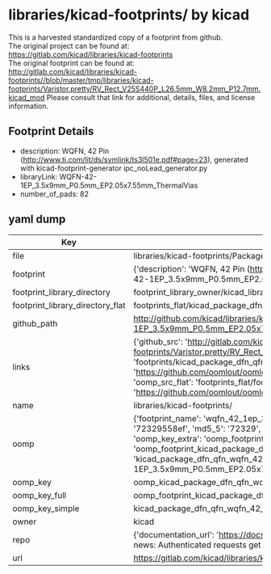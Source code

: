# libraries/kicad-footprints/ by kicad  
This is a harvested standardized copy of a footprint from github.  
The original project can be found at:  
https://gitlab.com/kicad/libraries/kicad-footprints  
The original footprint can be found at:
http://gitlab.com/kicad/libraries/kicad-footprints//blob/master/tmp/libraries/kicad-footprints/Varistor.pretty/RV_Rect_V25S440P_L26.5mm_W8.2mm_P12.7mm.kicad_mod
Please consult that link for additional, details, files, and license information.  
## Footprint Details
* description: WQFN, 42 Pin (http://www.ti.com/lit/ds/symlink/ts3l501e.pdf#page=23), generated with kicad-footprint-generator ipc_noLead_generator.py  
* libraryLink: WQFN-42-1EP_3.5x9mm_P0.5mm_EP2.05x7.55mm_ThermalVias  
* number_of_pads: 82  
## yaml dump  
| Key | Value |  
| --- | --- |  
| file | libraries/kicad-footprints/Package_DFN_QFN.pretty/WQFN-42-1EP_3.5x9mm_P0.5mm_EP2.05x7.55mm_ThermalVias.kicad_mod |  
| footprint | {'description': 'WQFN, 42 Pin (http://www.ti.com/lit/ds/symlink/ts3l501e.pdf#page=23), generated with kicad-footprint-generator ipc_noLead_generator.py', 'libraryLink': 'WQFN-42-1EP_3.5x9mm_P0.5mm_EP2.05x7.55mm_ThermalVias', 'number_of_pads': 82} |  
| footprint_library_directory | footprint_library_owner/kicad_libraries/kicad-footprints/ |  
| footprint_library_directory_flat | footprints_flat/kicad_package_dfn_qfn_wqfn_42_1ep_3_5x9mm_p0_5mm_ep2_05x7_55mm_thermalvias/working |  
| github_path | http://github.com/kicad/libraries/kicad-footprints//blob/master/tmp/libraries/kicad-footprints/Package_DFN_QFN.pretty/WQFN-42-1EP_3.5x9mm_P0.5mm_EP2.05x7.55mm_ThermalVias.kicad_mod |  
| links | {'github_src': 'http://gitlab.com/kicad/libraries/kicad-footprints//blob/master/tmp/libraries/kicad-footprints/Varistor.pretty/RV_Rect_V25S440P_L26.5mm_W8.2mm_P12.7mm.kicad_mod', 'github_src_repo': 'https://gitlab.com/kicad/libraries/kicad-footprints', 'oomp_bot': 'footprints/kicad_package_dfn_qfn_wqfn_42_1ep_3_5x9mm_p0_5mm_ep2_05x7_55mm_thermalvias/working', 'oomp_bot_github': 'https://github.com/oomlout/oomlout_oomp_footprint_bot/tree/main/footprints/kicad_package_dfn_qfn_wqfn_42_1ep_3_5x9mm_p0_5mm_ep2_05x7_55mm_thermalvias/working', 'oomp_src_flat': 'footprints_flat/footprints_flat/kicad_package_dfn_qfn_wqfn_42_1ep_3_5x9mm_p0_5mm_ep2_05x7_55mm_thermalvias/working', 'oomp_src_flat_github': 'https://github.com/oomlout/oomlout_oomp_footprint_src/tree/main/footprints_flat/kicad_package_dfn_qfn_wqfn_42_1ep_3_5x9mm_p0_5mm_ep2_05x7_55mm_thermalvias/working'} |  
| name | libraries/kicad-footprints/ |  
| oomp | {'footprint_name': 'wqfn_42_1ep_3_5x9mm_p0_5mm_ep2_05x7_55mm_thermalvias', 'library_name': 'package_dfn_qfn', 'md5': '72329558efc8ea46ec23e788759fa342', 'md5_10': '72329558ef', 'md5_5': '72329', 'md5_6': '723295', 'oomp_key': 'oomp_kicad_package_dfn_qfn_wqfn_42_1ep_3_5x9mm_p0_5mm_ep2_05x7_55mm_thermalvias', 'oomp_key_extra': 'oomp_footprint_kicad_package_dfn_qfn_wqfn_42_1ep_3_5x9mm_p0_5mm_ep2_05x7_55mm_thermalvias', 'oomp_key_full': 'oomp_footprint_kicad_package_dfn_qfn_wqfn_42_1ep_3_5x9mm_p0_5mm_ep2_05x7_55mm_thermalvias_723295', 'oomp_key_simple': 'kicad_package_dfn_qfn_wqfn_42_1ep_3_5x9mm_p0_5mm_ep2_05x7_55mm_thermalvias', 'original_filename': 'libraries/kicad-footprints/Package_DFN_QFN.pretty/WQFN-42-1EP_3.5x9mm_P0.5mm_EP2.05x7.55mm_ThermalVias.kicad_mod', 'owner_name': 'kicad'} |  
| oomp_key | oomp_kicad_package_dfn_qfn_wqfn_42_1ep_3_5x9mm_p0_5mm_ep2_05x7_55mm_thermalvias |  
| oomp_key_full | oomp_footprint_kicad_package_dfn_qfn_wqfn_42_1ep_3_5x9mm_p0_5mm_ep2_05x7_55mm_thermalvias |  
| oomp_key_simple | kicad_package_dfn_qfn_wqfn_42_1ep_3_5x9mm_p0_5mm_ep2_05x7_55mm_thermalvias |  
| owner | kicad |  
| repo | {'documentation_url': 'https://docs.github.com/rest/overview/resources-in-the-rest-api#rate-limiting', 'message': "API rate limit exceeded for 84.66.173.59. (But here's the good news: Authenticated requests get a higher rate limit. Check out the documentation for more details.)"} |  
| url | https://gitlab.com/kicad/libraries/kicad-footprints |  


